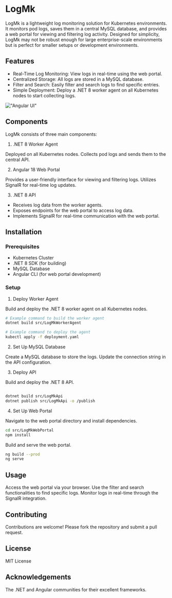 # LogMk
LogMk is a lightweight log monitoring solution for Kubernetes environments. It monitors pod logs, saves them in a central MySQL database, and provides a web portal for viewing and filtering log activity. Designed for simplicity, LogMk may not be robust enough for large enterprise-scale environments but is perfect for smaller setups or development environments.

## Features
- Real-Time Log Monitoring: View logs in real-time using the web portal.
- Centralized Storage: All logs are stored in a MySQL database.
- Filter and Search: Easily filter and search logs to find specific entries.
- Simple Deployment: Deploy a .NET 8 worker agent on all Kubernetes nodes to start collecting logs.

!["Angular UI"](https://github.com/user-attachments/assets/eb3980d7-e018-4b77-8980-fa3df1f37cf3 "Angular UI") 

## Components
LogMk consists of three main components:

1.  .NET 8 Worker Agent

Deployed on all Kubernetes nodes.
Collects pod logs and sends them to the central API.

2.  Angular 18 Web Portal

Provides a user-friendly interface for viewing and filtering logs.
Utilizes SignalR for real-time log updates.

3.  .NET 8 API

- Receives log data from the worker agents.
- Exposes endpoints for the web portal to access log data.
- Implements SignalR for real-time communication with the web portal.

## Installation
### Prerequisites
- Kubernetes Cluster
- .NET 8 SDK (for building)
- MySQL Database
- Angular CLI (for web portal development)
### Setup
1. Deploy Worker Agent

Build and deploy the .NET 8 worker agent on all Kubernetes nodes.

``` bash
# Example command to build the worker agent
dotnet build src/LogMkWorkerAgent

# Example command to deploy the agent
kubectl apply -f deployment.yaml
```

2. Set Up MySQL Database

Create a MySQL database to store the logs. Update the connection string in the API configuration.

3. Deploy API

Build and deploy the .NET 8 API.

``` bash

dotnet build src/LogMkApi
dotnet publish src/LogMkApi -o /publish
```

4. Set Up Web Portal

Navigate to the web portal directory and install dependencies.

``` bash
cd src/LogMkWebPortal
npm install
```
Build and serve the web portal.

``` bash
ng build --prod
ng serve
```
## Usage
Access the web portal via your browser.
Use the filter and search functionalities to find specific logs.
Monitor logs in real-time through the SignalR integration.

## Contributing
Contributions are welcome! Please fork the repository and submit a pull request.

## License
MIT License

## Acknowledgements
The .NET and Angular communities for their excellent frameworks.

